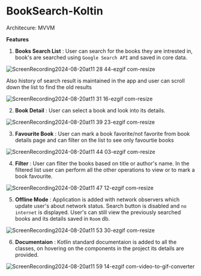 # BookSearch-Koltin
Architecure: MVVM

**Features**
1. **Books Search List** : User can search for the books they are intrested in, book's are searched using `Google Search API` and saved in core data.

![ScreenRecording2024-08-20at11 28 44-ezgif com-resize](https://github.com/user-attachments/assets/53859492-9944-435e-bd91-2c7f0ffdd7db)

Also history of search result is maintained in the app and user can scroll down the list to find the old results

![ScreenRecording2024-08-20at11 31 16-ezgif com-resize](https://github.com/user-attachments/assets/c6f7f365-ce60-4296-96e4-f38f37cd05b3)

2. **Book Detail** : User can select a book and look into its details.

![ScreenRecording2024-08-20at11 39 23-ezgif com-resize](https://github.com/user-attachments/assets/13f2648a-6ca4-483f-bd4b-23b3bcc75f01)

3. **Favourite Book** : User can mark a book favorite/not favorite from book details page and can filter on the list to see only favourtie books

![ScreenRecording2024-08-20at11 44 03-ezgif com-resize](https://github.com/user-attachments/assets/9050b030-b11c-411e-929c-e334e64d4262)

4. **Filter** : User can fliter the books based on title or author's name. In the filtered list user can perform all the other operations to view or to mark a book favourite.

![ScreenRecording2024-08-20at11 47 12-ezgif com-resize](https://github.com/user-attachments/assets/6d208b49-5e26-4f94-b5d5-b5c9bdb0afe0)

5. **Offline Mode** : Application is added with network observers which update user's about network status. Search button is disabled and `no internet` is displayed. User's can still view the previously searched books and its details saved in `Room` db.

![ScreenRecording2024-08-20at11 53 30-ezgif com-resize](https://github.com/user-attachments/assets/11b6818d-1f8d-4c1d-8dc7-87951ef3eec9)

6. **Documentaion** : Kotlin standard documentaion is added to all the classes, on hovering on the components in the project its details are provided.

![ScreenRecording2024-08-20at11 59 14-ezgif com-video-to-gif-converter](https://github.com/user-attachments/assets/b02cd6d8-3048-4ff5-b17c-3062553e2929)
